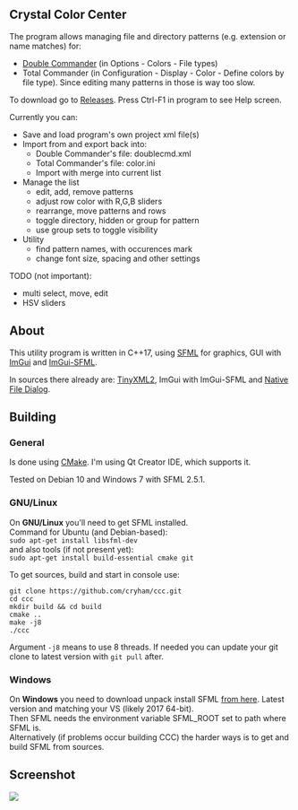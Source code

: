 
## Crystal Color Center
The program allows managing file and directory patterns (e.g. extension or name matches) for:  
- [Double Commander](http://doublecmd.sourceforge.net/) (in Options - Colors - File types)
- Total Commander (in Configuration - Display - Color - Define colors by file type).
Since editing many patterns in those is way too slow.  

To download go to [Releases](https://github.com/cryham/ccc/releases).
Press Ctrl-F1 in program to see Help screen.  

Currently you can:
- Save and load program's own project xml file(s)
- Import from and export back into:
  * Double Commander's file: doublecmd.xml
  * Total Commander's file: color.ini
  * Import with merge into current list
- Manage the list
  * edit, add, remove patterns
  * adjust row color with R,G,B sliders
  * rearrange, move patterns and rows
  * toggle directory, hidden or group for pattern
  * use group sets to toggle visibility
- Utility
  * find pattern names, with occurences mark
  * change font size, spacing and other settings
  
TODO (not important):
  * multi select, move, edit
  * HSV sliders

## About
This utility program is written in C++17, using [SFML](https://github.com/SFML/SFML) for graphics,
GUI with [ImGui](https://github.com/ocornut/imgui) and [ImGui-SFML](https://github.com/eliasdaler/imgui-sfml).

In sources there already are: [TinyXML2](https://github.com/leethomason/tinyxml2), ImGui with ImGui-SFML and [Native File Dialog](https://github.com/mlabbe/nativefiledialog).  

## Building

### General
Is done using [CMake](https://cmake.org/). I'm using Qt Creator IDE, which supports it.  

Tested on Debian 10 and Windows 7 with SFML 2.5.1.

### GNU/Linux

On **GNU/Linux** you'll need to get SFML installed.  
Command for Ubuntu (and Debian-based):  
`sudo apt-get install libsfml-dev`  
and also tools (if not present yet):  
`sudo apt-get install build-essential cmake git`  

To get sources, build and start in console use:
```
git clone https://github.com/cryham/ccc.git
cd ccc
mkdir build && cd build
cmake ..
make -j8
./ccc
```
Argument `-j8` means to use 8 threads. If needed you can update your git clone to latest version with `git pull` after.

### Windows

On **Windows** you need to download unpack install SFML [from here](https://www.sfml-dev.org/download.php).
Latest version and matching your VS (likely 2017 64-bit).  
Then SFML needs the environment variable SFML_ROOT set to path where SFML is.  
Alternatively (if problems occur building CCC) the harder ways is to get and build SFML from sources.  

## Screenshot

![](https://raw.githubusercontent.com/cryham/ccc/master/screenshot.png)

